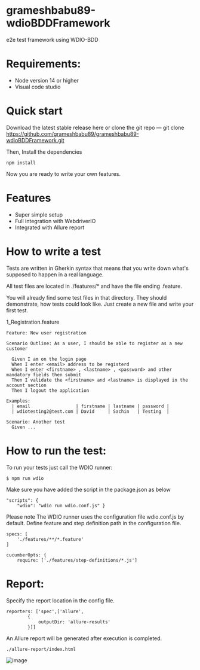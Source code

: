 # grameshbabu89-wdioBDDFramework
e2e test framework using WDIO-BDD
# Requirements:
- Node version 14 or higher
- Visual code studio
# Quick start
Download the latest stable release here or clone the git repo — git clone https://github.com/grameshbabu89/grameshbabu89-wdioBDDFramework.git

Then, Install the dependencies 
    
    npm install

Now you are ready to write your own features.

# Features
- Super simple setup
- Full integration with WebdriverIO
- Integrated with Allure report
# How to write a test
Tests are written in Gherkin syntax that means that you write down what's supposed to happen in a real language. 

All test files are located in ./features/* and have the file ending .feature. 

You will already find some test files in that directory. They should demonstrate, how tests could look like. Just create a new file and write your first test.

1_Registration.feature

    Feature: New user registration
  
    Scenario Outline: As a user, I should be able to register as a new customer
  
      Given I am on the login page
      When I enter <email> address to be registerd
      When I enter <firstname> , <lastname> , <password> and other mandatory fields then submit
      Then I validate the <firstname> and <lastname> is displayed in the account section
      Then I logout the application

    Examples:
      | email                 | firstname | lastname | password |
      | wdiotesting2@test.com | David     | Sachin   | Testing  |

    Scenario: Another test
      Given ...
      
# How to run the test:

To run your tests just call the WDIO runner:

    $ npm run wdio
  
Make sure you have added the script in the package.json as below
  
    "scripts": {
        "wdio": "wdio run wdio.conf.js" }

Please note The WDIO runner uses the configuration file wdio.conf.js by default.
Define feature and step definition path in the configuration file.
  
    specs: [
        './features/**/*.feature'
    ]
    
    cucumberOpts: {
        require: ['./features/step-definitions/*.js']

# Report:
Specify the report location in the config file.

    reporters: ['spec',['allure', 
            {
                outputDir: 'allure-results'  
            }]]

An Allure report will be generated after execution is completed.

    ./allure-report/index.html
    
![image](https://user-images.githubusercontent.com/21173436/190952992-0835f0f6-1e8f-41b9-b660-88701f57a4ce.png)





